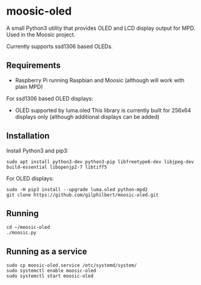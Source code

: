 # moosic-oled
A small Python3 utility that provides OLED and LCD display output for MPD. Used in the Moosic project.

Currently supports ssd1306 based OLEDs.

## Requirements
* Raspberry Pi running Raspbian and Moosic (although will work with plain MPD)

For ssd1306 based OLED displays:
* OLED supported by luma.oled
This library is currently built for 256x64 displays only (although additional displays can be added)

## Installation
Install Python3 and pip3:
```
sudo apt install python3-dev python3-pip libfreetype6-dev libjpeg-dev build-essential libopenjp2-7 libtiff5
```
For OLED displays:
```
sudo -H pip3 install --upgrade luma.oled python-mpd2
git clone https://github.com/gilphilbert/moosic-oled.git
```

## Running
```
cd ~/moosic-oled
./moosic.py
```

## Running as a service
```
sudo cp moosic-oled.service /etc/systemd/system/
sudo systemctl enable moosic-oled
sudo systemctl start moosic-oled
```
